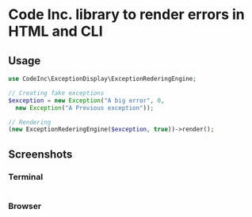 # Code Inc. library to render errors in HTML and CLI

## Usage

```php
use CodeInc\ExceptionDisplay\ExceptionRederingEngine;

// Creating fake exceptions
$exception = new Exception("A big error", 0, 
  new Exception("A Previous exception"));

// Rendering
(new ExceptionRederingEngine($exception, true))->render();
```

## Screenshots

### Terminal
<img src="https://github.com/codeinchq/lib-exceptiondisplay/blob/master/examples/terminal.png?raw=true" alt="">

### Browser
<img src="https://github.com/codeinchq/lib-exceptiondisplay/blob/master/examples/browser.png?raw=true" alt="">
